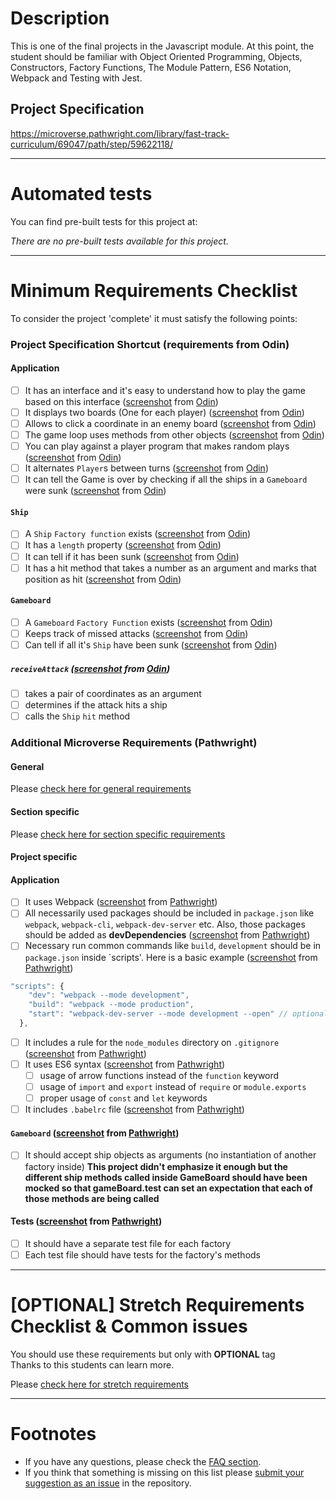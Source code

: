 # Description

This is one of the final projects in the Javascript module. At this point, the student should be familiar with Object Oriented Programming, Objects, Constructors, Factory Functions, The Module Pattern, ES6 Notation, Webpack and Testing with Jest.

## Project Specification

https://microverse.pathwright.com/library/fast-track-curriculum/69047/path/step/59622118/

---

# Automated tests

You can find pre-built tests for this project at:

_There are no pre-built tests available for this project._

---

# Minimum Requirements Checklist

To consider the project 'complete' it must satisfy the following points:

### Project Specification Shortcut (**requirements from Odin**)

#### Application

- [ ] It has an interface and it's easy to understand how to play the game based on this interface ([screenshot](https://gitlab.com/microverse/guides/projects/requirements_screenshots/raw/master/images/javascript/battleship/ui_requirement.png) from [Odin](https://www.theodinproject.com/courses/javascript/lessons/battleship))
- [ ] It displays two boards (One for each player) ([screenshot](https://gitlab.com/microverse/guides/projects/requirements_screenshots/raw/master/images/javascript/battleship/two_boards_requirement.png) from [Odin](https://www.theodinproject.com/courses/javascript/lessons/battleship))
- [ ] Allows to click a coordinate in an enemy board ([screenshot](https://gitlab.com/microverse/guides/projects/requirements_screenshots/raw/master/images/javascript/battleship/user_click_requirement.png) from [Odin](https://www.theodinproject.com/courses/javascript/lessons/battleship))
- [ ] The game loop uses methods from other objects ([screenshot](https://gitlab.com/microverse/guides/projects/requirements_screenshots/raw/master/images/javascript/battleship/game_loop_requirement.png) from [Odin](https://www.theodinproject.com/courses/javascript/lessons/battleship))
- [ ] You can play against a player program that makes random plays ([screenshot](https://gitlab.com/microverse/guides/projects/requirements_screenshots/raw/master/images/javascript/battleship/random_plays_requirement.png) from [Odin](https://www.theodinproject.com/courses/javascript/lessons/battleship))
- [ ] It alternates `Player`s between turns ([screenshot](https://gitlab.com/microverse/guides/projects/requirements_screenshots/raw/master/images/javascript/battleship/game_loop_requirement.png) from [Odin](https://www.theodinproject.com/courses/javascript/lessons/battleship))
- [ ] It can tell the Game is over by checking if all the ships in a `Gameboard` were sunk ([screenshot](https://gitlab.com/microverse/guides/projects/requirements_screenshots/raw/master/images/javascript/battleship/game_end_requirement.png) from [Odin](https://www.theodinproject.com/courses/javascript/lessons/battleship))

#### `Ship`

- [ ] A `Ship` `Factory function` exists ([screenshot](https://gitlab.com/microverse/guides/projects/requirements_screenshots/raw/master/images/javascript/battleship/ship_requirement.png) from [Odin](https://www.theodinproject.com/courses/javascript/lessons/battleship))
- [ ] It has a `length` property ([screenshot](https://gitlab.com/microverse/guides/projects/requirements_screenshots/raw/master/images/javascript/battleship/ship_length_requirement.png) from [Odin](https://www.theodinproject.com/courses/javascript/lessons/battleship))
- [ ] It can tell if it has been sunk ([screenshot](https://gitlab.com/microverse/guides/projects/requirements_screenshots/raw/master/images/javascript/battleship/sunk_requirement.png) from [Odin](https://www.theodinproject.com/courses/javascript/lessons/battleship))
- [ ] It has a hit method that takes a number as an argument and marks that position as hit ([screenshot](https://gitlab.com/microverse/guides/projects/requirements_screenshots/raw/master/images/javascript/battleship/hit_requirement.png) from [Odin](https://www.theodinproject.com/courses/javascript/lessons/battleship))

#### `Gameboard`

- [ ] A `Gameboard` `Factory Function` exists ([screenshot](https://gitlab.com/microverse/guides/projects/requirements_screenshots/raw/master/images/javascript/battleship/gameboard_requirement.png) from [Odin](https://www.theodinproject.com/courses/javascript/lessons/battleship))
- [ ] Keeps track of missed attacks ([screenshot](https://gitlab.com/microverse/guides/projects/requirements_screenshots/raw/master/images/javascript/battleship/missed_attacks_requirement.png) from [Odin](https://www.theodinproject.com/courses/javascript/lessons/battleship))
- [ ] Can tell if all it's `Ship` have been sunk ([screenshot](https://gitlab.com/microverse/guides/projects/requirements_screenshots/raw/master/images/javascript/battleship/all_sunk_requirement.png) from [Odin](https://www.theodinproject.com/courses/javascript/lessons/battleship))

##### `receiveAttack` ([screenshot](https://gitlab.com/microverse/guides/projects/requirements_screenshots/raw/master/images/javascript/battleship/receiveattack_requirement.png) from [Odin](https://www.theodinproject.com/courses/javascript/lessons/battleship))

- [ ] takes a pair of coordinates as an argument
- [ ] determines if the attack hits a ship
- [ ] calls the `Ship` `hit` method

### Additional Microverse Requirements (Pathwright)

#### General

Please [check here for general requirements](../general_minimum_crucial_list.md)

#### Section specific

Please [check here for section specific requirements](./section_minimum_crucial_list.md)

#### Project specific

#### Application

- [ ] It uses Webpack ([screenshot](https://gitlab.com/microverse/guides/projects/requirements_screenshots/raw/master/images/javascript/battleship/webpack_requirement.png) from [Pathwright](https://microverse.pathwright.com/library/fast-track-curriculum/69047/path/step/59622118/))
- [ ] All necessarily used packages should be included in `package.json` like `webpack`, `webpack-cli`, `webpack-dev-server` etc. Also, those packages should be added as **devDependencies** ([screenshot](https://gitlab.com/microverse/guides/projects/requirements_screenshots/raw/master/images/javascript/battleship/devdep_requirement.png) from [Pathwright](https://microverse.pathwright.com/library/fast-track-curriculum/69047/path/step/59622118/))
- [ ] Necessary run common commands like `build`, `development` should be in `package.json` inside `scripts'. Here is a basic example ([screenshot](https://gitlab.com/microverse/guides/projects/requirements_screenshots/raw/master/images/javascript/battleship/scripts_requirement.png) from [Pathwright](https://microverse.pathwright.com/library/fast-track-curriculum/69047/path/step/59622118/))

```javascript
"scripts": {
    "dev": "webpack --mode development",
    "build": "webpack --mode production",
    "start": "webpack-dev-server --mode development --open" // optional
  },
```

- [ ] It includes a rule for the `node_modules` directory on `.gitignore` ([screenshot](https://gitlab.com/microverse/guides/projects/requirements_screenshots/raw/master/images/javascript/battleship/gitignore_requirement.png) from [Pathwright](https://microverse.pathwright.com/library/fast-track-curriculum/69047/path/step/59622118/))
- [ ] It uses ES6 syntax ([screenshot](https://gitlab.com/microverse/guides/projects/requirements_screenshots/raw/master/images/javascript/battleship/es6_requirement.png) from [Pathwright](https://microverse.pathwright.com/library/fast-track-curriculum/69047/path/step/59622118/))
  - [ ] usage of arrow functions instead of the `function` keyword
  - [ ] usage of `import` and `export` instead of `require` or `module.exports`
  - [ ] proper usage of `const` and `let` keywords
- [ ] It includes `.babelrc` file ([screenshot](https://gitlab.com/microverse/guides/projects/requirements_screenshots/raw/master/images/javascript/battleship/babel_requirement.png) from [Pathwright](https://microverse.pathwright.com/library/fast-track-curriculum/69047/path/step/59622118/))

#### `Gameboard` ([screenshot](https://gitlab.com/microverse/guides/projects/requirements_screenshots/raw/master/images/javascript/battleship/gameboard_argument_requirement.png) from [Pathwright](https://microverse.pathwright.com/library/fast-track-curriculum/69047/path/step/59622118/))

- [ ] It should accept ship objects as arguments (no instantiation of another factory inside)
      **This project didn't emphasize it enough but the different ship methods called inside GameBoard should have been mocked so that gameBoard.test can set an expectation that each of those methods are being called**

#### Tests ([screenshot](https://gitlab.com/microverse/guides/projects/requirements_screenshots/raw/master/images/javascript/battleship/tests_requirement.png) from [Pathwright](https://microverse.pathwright.com/library/fast-track-curriculum/69047/path/step/59622118/))

- [ ] It should have a separate test file for each factory
- [ ] Each test file should have tests for the factory's methods

---

# [OPTIONAL] Stretch Requirements Checklist & Common issues

You should use these requirements but only with **OPTIONAL** tag  
Thanks to this students can learn more.

Please [check here for stretch requirements](./section_stretch_list.md)

---

# Footnotes

- If you have any questions, please check the [FAQ section](https://gitlab.com/microverse/guides/tse/how_to_be_a_tse/blob/master/faq/faq.md).
- If you think that something is missing on this list please [submit your suggestion as an issue](https://gitlab.com/microverse/guides/code_review/code_review_guidelines/issues/new) in the repository.
